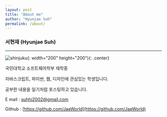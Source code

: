 ```yaml
---
layout: post
title: "About me"
author: "Hyunjae Suh"
permalink: /about/
---
```


### 서현재 (Hyunjae Suh)

---
![shinjuku](https://user-images.githubusercontent.com/28145780/45098265-97b48600-b15f-11e8-8578-5cbc72eaa1f6.jpg){: width="200" height="200"){: .center}



국민대학교 소프트웨어학부 재학중

자바스크립트, 파이썬, 웹, 디자인에 관심있는 학생입니다.

공부한 내용을 일기처럼 포스팅하고 있습니다.



E mail : suhhj2002@gmail.com

Github : [https://github.com/JaeWorld](https://github.com/JaeWorld)



